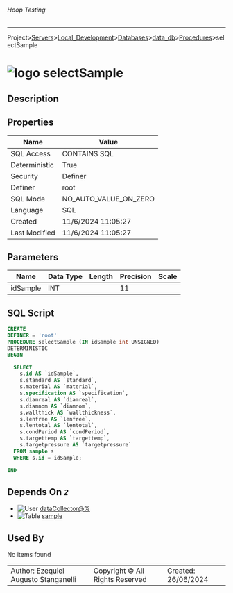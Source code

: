 ###### Hoop Testing
___
Project>[Servers](../../../../Servers.md)>[Local_Development](../../../Local_Development.md)>[Databases](../../Databases.md)>[data_db](../data_db.md)>[Procedures](Procedures.md)>selectSample


# ![logo](../../../../../Images/procedure64.svg) selectSample

## <a name="#Description"></a>Description
> 
## <a name="#Properties"></a>Properties
|Name|Value|
|---|---|
|SQL Access|CONTAINS SQL|
|Deterministic|True|
|Security|Definer|
|Definer|root|
|SQL Mode|NO_AUTO_VALUE_ON_ZERO|
|Language|SQL|
|Created|11/6/2024 11:05:27|
|Last Modified|11/6/2024 11:05:27|


## <a name="#Parameters"></a>Parameters
|Name|Data Type|Length|Precision|Scale|
|---|---|---|---|---|
|idSample|INT||11||

## <a name="#SqlScript"></a>SQL Script
```SQL
CREATE
DEFINER = 'root'
PROCEDURE selectSample (IN idSample int UNSIGNED)
DETERMINISTIC
BEGIN

  SELECT
    s.id AS `idSample`,
    s.standard AS `standard`,
    s.material AS `material`,
    s.specification AS `specification`,
    s.diamreal AS `diamreal`,
    s.diamnom AS `diamnom`,
    s.wallthick AS `wallthickness`,
    s.lenfree AS `lenfree`,
    s.lentotal AS `lentotal`,
    s.condPeriod AS `condPeriod`,
    s.targettemp AS `targettemp`,
    s.targetpressure AS `targetpressure`
  FROM sample s
  WHERE s.id = idSample;

END
```

## <a name="#DependsOn"></a>Depends On _`2`_
- ![User](../../../../../Images/user.svg) [dataCollector@%](../../../Users/dataCollector@%.md)
- ![Table](../../../../../Images/table.svg) [sample](../Tables/sample.md)


## <a name="#UsedBy"></a>Used By
No items found

||||
|---|---|---|
|Author: Ezequiel Augusto Stanganelli|Copyright © All Rights Reserved|Created: 26/06/2024|